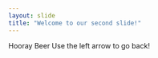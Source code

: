```yaml
---
layout: slide
title: "Welcome to our second slide!"
---
```

Hooray Beer
Use the left arrow to go back!
